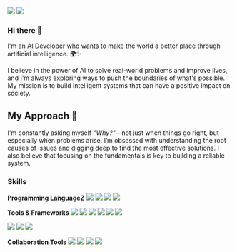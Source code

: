 <a href="mailto:kim980316@naver.com"><img src="https://img.shields.io/badge/kim980316@naver.com-00C300?style=for-the-badge&logo=naver&logoColor=white"/></a> 
<a href="mailto:gudwns980316@gmail.com"><img src="https://img.shields.io/badge/gudwns980316@gmail.com-D14836?style=for-the-badge&logo=gmail&logoColor=white"/></a>


### Hi there 👋
I'm an AI Developer who wants to make the world a better place through artificial intelligence. 🌍✨

I believe in the power of AI to solve real-world problems and improve lives, and I'm always exploring ways to push the boundaries of what's possible. My mission is to build intelligent systems that can have a positive impact on society.

## My Approach 🤔
I'm constantly asking myself *"Why?"*—not just when things go right, but especially when problems arise. I’m obsessed with understanding the root causes of issues and digging deep to find the most effective solutions.
I also believe that focusing on the fundamentals is key to building a reliable system.
<!--
**hoooddy/hoooddy** is a ✨ _special_ ✨ repository because its `README.md` (this file) appears on your GitHub profile.

Here are some ideas to get you started:

- 🔭 I’m currently working on ...
- 🌱 I’m currently learning ...
- 👯 I’m looking to collaborate on ...
- 🤔 I’m looking for help with ...
- 💬 Ask me about ...
- 📫 How to reach me: ...
- 😄 Pronouns: ...
- ⚡ Fun fact: ...

Markdown Badge
https://ileriayo.github.io/markdown-badges/
https://github.com/Ileriayo/markdown-badges?tab=readme-ov-file#-languages
-->

### Skills
**Programming LanguageZ**
<img src="https://img.shields.io/badge/python-3670A0?style=for-the-badge&logo=python&logoColor=ffdd54"/> <img src="https://img.shields.io/badge/java-%23ED8B00.svg?style=for-the-badge&logo=openjdk&logoColor=white"/> <img src="https://img.shields.io/badge/mysql-4479A1.svg?style=for-the-badge&logo=mysql&logoColor=white"/> <img src="https://img.shields.io/badge/c-%2300599C.svg?style=for-the-badge&logo=c&logoColor=white"/>

**Tools & Frameworks**
<img src="https://img.shields.io/badge/PyTorch-%23EE4C2C.svg?style=for-the-badge&logo=PyTorch&logoColor=white"/> <img src="https://img.shields.io/badge/TensorFlow-%23FF6F00.svg?style=for-the-badge&logo=TensorFlow&logoColor=white"/> <img src="https://img.shields.io/badge/scikit--learn-%23F7931E.svg?style=for-the-badge&logo=scikit-learn&logoColor=white"/> <img src="https://img.shields.io/badge/opencv-%23white.svg?style=for-the-badge&logo=opencv&logoColor=white"/> <img src="https://img.shields.io/badge/numpy-%23013243.svg?style=for-the-badge&logo=numpy&logoColor=white"/> <img src="https://img.shields.io/badge/pandas-%23150458.svg?style=for-the-badge&logo=pandas&logoColor=white"/>

<img src="https://img.shields.io/badge/spring-%236DB33F.svg?style=for-the-badge&logo=spring&logoColor=white"/> <img src="https://img.shields.io/badge/Apache%20Kafka-000?style=for-the-badge&logo=apachekafka"/> <img src="https://img.shields.io/badge/elasticsearch-%230377CC.svg?style=for-the-badge&logo=elasticsearch&logoColor=white"/>

**Collaboration Tools**
<img src="https://img.shields.io/badge/Notion-%23000000.svg?style=for-the-badge&logo=notion&logoColor=white"/> <img src="https://img.shields.io/badge/jira-%230A0FFF.svg?style=for-the-badge&logo=jira&logoColor=white"/> <img src="https://img.shields.io/badge/Slack-4A154B?style=for-the-badge&logo=slack&logoColor=white"/> <img src="https://img.shields.io/badge/Discord-%235865F2.svg?style=for-the-badge&logo=discord&logoColor=white"/>





